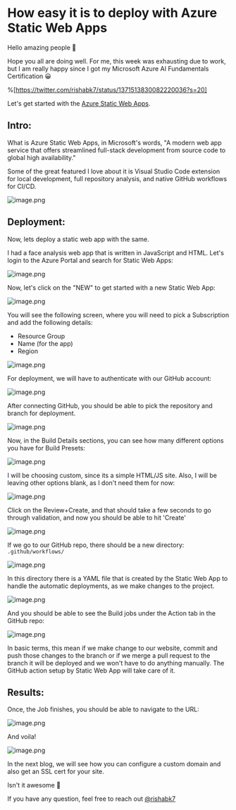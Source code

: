 # How easy it is to deploy with Azure Static Web Apps

Hello amazing people 👋

Hope you all are doing well.
For me, this week was exhausting due to work, but I am really happy since I got my Microsoft Azure AI Fundamentals Certification 😀

%[https://twitter.com/rishabk7/status/1371513830082220036?s=20]

Let's get started with the [Azure Static Web Apps](https://azure.microsoft.com/en-us/services/app-service/static/).

## Intro:

What is Azure Static Web Apps, in Microsoft's words, "A modern web app service that offers streamlined full-stack development from source code to global high availability."

Some of the great featured I love about it is Visual Studio Code extension for local development, full repository analysis, and native GitHub workflows for CI/CD.

![image.png](https://cdn.hashnode.com/res/hashnode/image/upload/v1616260560002/cVTunppY_.png)


## Deployment:

Now, lets deploy a static web app with the same.

I had a face analysis web app that is written in JavaScript and HTML.
Let's login to the Azure Portal and search for Static Web Apps:

![image.png](https://cdn.hashnode.com/res/hashnode/image/upload/v1616260740257/zlG_ecMXY.png)

Now, let's click on the "NEW" to get started with a new Static Web App:

![image.png](https://cdn.hashnode.com/res/hashnode/image/upload/v1616260791440/23HNTMr33.png)

You will see the following screen, where you will need to pick a Subscription and add the following details:
- Resource Group
- Name (for the app)
- Region

![image.png](https://cdn.hashnode.com/res/hashnode/image/upload/v1616260939865/8S4UpvVa3.png)

For deployment, we will have to authenticate with our GitHub account:

![image.png](https://cdn.hashnode.com/res/hashnode/image/upload/v1616261104281/-Hz2ge_p0.png)

After connecting GitHub, you should be able to pick the repository and branch for deployment.

![image.png](https://cdn.hashnode.com/res/hashnode/image/upload/v1616261257893/GvC1ArObt.png)

Now, in the Build Details sections, you can see how many different options you have for Build Presets:

![image.png](https://cdn.hashnode.com/res/hashnode/image/upload/v1616261328919/wTMJsv6De.png)

I will be choosing custom, since its a simple HTML/JS site.
Also, I will be leaving other options blank, as I don't need them for now:

![image.png](https://cdn.hashnode.com/res/hashnode/image/upload/v1616261396386/x9owz9BI_.png)

Click on the Review+Create, and that should take a few seconds to go through validation, and now you should be able to hit 'Create'


![image.png](https://cdn.hashnode.com/res/hashnode/image/upload/v1616261526198/QTAScbO9o.png)

If we go to our GitHub repo, there should be a new directory:
`.github/workflows/`

![image.png](https://cdn.hashnode.com/res/hashnode/image/upload/v1616261614959/tJ0mkLlDo.png)

In this directory there is a YAML file that is created by the Static Web App to handle the automatic deployments, as we make changes to the project.

![image.png](https://cdn.hashnode.com/res/hashnode/image/upload/v1616261737600/69TxPcJaz.png)

And you should be able to see the Build jobs under the Action tab in the GitHub repo:

![image.png](https://cdn.hashnode.com/res/hashnode/image/upload/v1616261792405/jsp_woQuy.png)

In basic terms, this mean if we make change to our website, commit and push those changes to the branch or if we merge a pull request to the branch it will be deployed and we won't have to do anything manually. The GitHub action setup by Static Web App will take care of it.


## Results:

Once, the Job finishes, you should be able to navigate to the URL:

![image.png](https://cdn.hashnode.com/res/hashnode/image/upload/v1616262085086/HuTqIb5pV.png)

And voila!

![image.png](https://cdn.hashnode.com/res/hashnode/image/upload/v1616262111368/hfnobkl9Y.png)

In the next blog, we will see how you can configure a custom domain and also get an SSL cert for your site.

Isn't it awesome 💜

If you have any question, feel free to reach out [@rishabk7](https://twitter.com/rishabk7)
